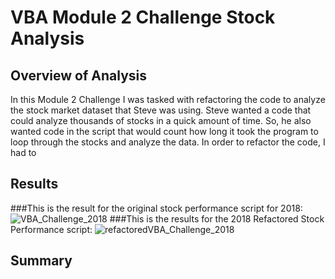 # VBA Module 2 Challenge Stock Analysis
## Overview of Analysis
In this Module 2 Challenge I was tasked with refactoring the code to analyze the stock market dataset that Steve was using.  Steve wanted a code that could analyze thousands of stocks in a quick amount of time.  So, he also wanted code in the script that would count how long it took the program to loop through the stocks and analyze the data.  In order to refactor the code, I had to 
## Results
###This is the result for the original stock performance script for 2018:
![VBA_Challenge_2018](https://user-images.githubusercontent.com/45715246/204869434-cec1c7da-4883-420a-afa8-aa2ea6b9a774.png)
###This is the results for the 2018 Refactored Stock Performance script:
![refactoredVBA_Challenge_2018](https://user-images.githubusercontent.com/45715246/204869785-8988cd31-1619-4625-85fc-7604456a3634.png)
## Summary
